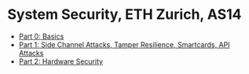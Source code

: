 System Security, ETH Zurich, AS14
========

- [Part 0: Basics](part0.md)
- [Part 1: Side Channel Attacks, Tamper Resilience, Smartcards, API Attacks](part1.md)
- [Part 2: Hardware Security](part2.md)
